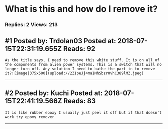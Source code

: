 # What is this and how do I remove it?

### Replies: 2 Views: 213

## \#1 Posted by: Trdolan03 Posted at: 2018-07-15T22:31:19.655Z Reads: 92

```
As the title says, I need to remove this white stuff. It is on all of the components from alien power systems. This is a switch that will no longer turn off. Any solution I need to bathe the part in to remove it?![image|375x500](upload://2ZIpeJj4maIMhSbzr0vhC389lMZ.jpeg)
```

---
## \#2 Posted by: Kuchi Posted at: 2018-07-15T22:41:19.566Z Reads: 83

```
It is like rubber epoxy I usually just peel it off but if that doesn't work try epoxy remover
```

---
